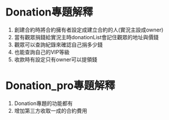 # Donation專題解釋
1. 創建合約時將合約擁有者設定成建立合約的人(實況主設成owner)
2. 當有觀眾捐錢給實況主時donationList會記住觀眾的地址與價錢
3. 觀眾可以查詢紀錄來確認自己捐多少錢
4. 也能查詢自己的VIP等級
5. 收款時有設定只有owner可以提領錢
# Donation_pro專題解釋
1. Donation專題的功能都有
2. 增加第三方收取一成的合約費用
